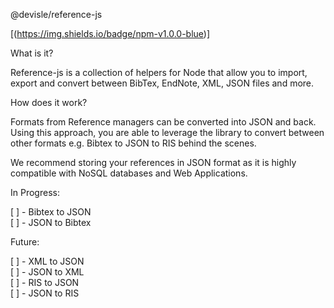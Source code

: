 @devisle/reference-js

[(https://img.shields.io/badge/npm-v1.0.0-blue)]

What is it?

Reference-js is a collection of helpers for Node that allow you to import, export and convert between BibTex, EndNote, XML, JSON files and more.

How does it work?

Formats from Reference managers can be converted into JSON and back. Using this approach, you are able to leverage the library to convert between other formats e.g. Bibtex to JSON to RIS behind the scenes.

We recommend storing your references in JSON format as it is highly compatible with NoSQL databases and Web Applications.

In Progress:

[ ] - Bibtex to JSON  
[ ] - JSON to Bibtex

Future:

[ ] - XML to JSON  
[ ] - JSON to XML  
[ ] - RIS to JSON  
[ ] - JSON to RIS
